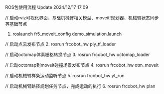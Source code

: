 ROS包使用流程  Update 2024/12/17 17:09

// 启动rviz可视化界面、基础机械臂相关模型、moveit!规划器、机械臂状态同步等基础节点
1. roslaunch fr5_moveit_config demo_simulation.launch

// 启动点云发布节点
2. rosrun frcobot_hw ply_tf_loader

// 启动octomap体素栅格转换节点
3. rosrun frcobot_hw octomap_loader

// 启动octomap到moveit碰撞场景发布节点
4. rosrun frcobot_hw otm_moveit

// 启动机械臂样条运动监听节点
5. rosrun frcobot_hw yt_run

// 启动机械臂路径规划任务节点，完成运动的执行
6. rosrun frcobot_hw plan



